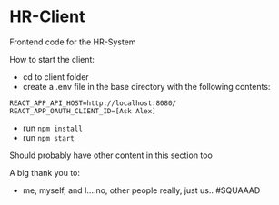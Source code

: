 # HR-Client
Frontend code for the HR-System

How to start the client:
* cd to client folder
* create a .env file in the base directory with the following contents:
```
REACT_APP_API_HOST=http://localhost:8080/
REACT_APP_OAUTH_CLIENT_ID=[Ask Alex]
```
* run `npm install`
* run `npm start`

Should probably have other content in this section too

A big thank you to:
* me, myself, and I....no, other people really, just us.. #SQUAAAD

